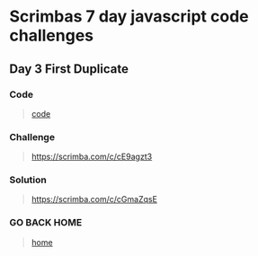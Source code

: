 # Scrimbas 7 day javascript code challenges

## Day 3 First Duplicate

### Code
> [code](./index.js)

### Challenge
> https://scrimba.com/c/cE9agzt3

### Solution
> https://scrimba.com/c/cGmaZqsE

### GO BACK HOME
> [home](../readme.md)
